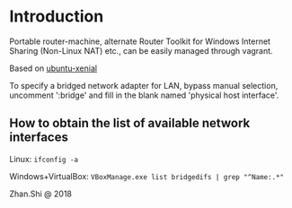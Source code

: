 # Introduction

Portable router-machine, alternate Router Toolkit for Windows Internet Sharing (Non-Linux NAT) etc., can be easily managed through vagrant.

Based on [ubuntu-xenial](https://app.vagrantup.com/envimation/boxes/ubuntu-xenial)

To specify a bridged network adapter for LAN, bypass manual selection, uncomment ':bridge' and fill in the blank named 'physical host interface'.

## How to obtain the list of available network interfaces

Linux: `ifconfig -a`

Windows+VirtualBox: `VBoxManage.exe list bridgedifs | grep "^Name:.*"`

Zhan.Shi @ 2018
